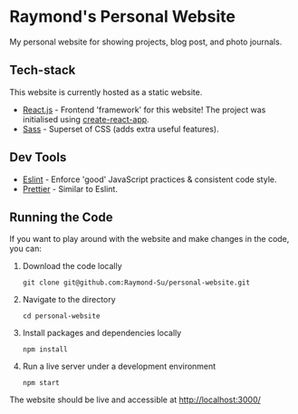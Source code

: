 # Raymond's Personal Website

My personal website for showing projects, blog post, and photo journals.

## Tech-stack

This website is currently hosted as a static website.

- [React.js](https://reactjs.org/) - Frontend 'framework' for this website! The project was initialised using [create-react-app](https://github.com/facebook/create-react-app).
- [Sass](https://sass-lang.com/) - Superset of CSS (adds extra useful features).

## Dev Tools

- [Eslint](https://eslint.org/) - Enforce 'good' JavaScript practices & consistent code style.
- [Prettier](https://prettier.io/) - Similar to Eslint.

## Running the Code

If you want to play around with the website and make changes in the code, you can:

1. Download the code locally

   `git clone git@github.com:Raymond-Su/personal-website.git`

2. Navigate to the directory

   `cd personal-website`

3. Install packages and dependencies locally

   `npm install`

4. Run a live server under a development environment

   `npm start`

The website should be live and accessible at [http://localhost:3000/](http://localhost:3000/)
